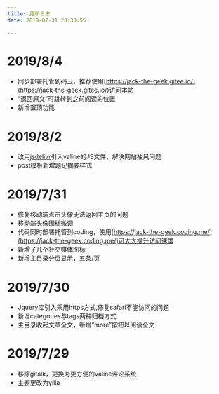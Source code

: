 ```yaml
---
title: 更新日志
date: 2019-07-31 23:30:55

---
```

# 2019/8/4
* 同步部署托管到码云，推荐使用[https://jack-the-geek.gitee.io/](https://jack-the-geek.gitee.io/)访问本站
* “返回原文”可跳转到之前阅读的位置
* 新增置顶功能

# 2019/8/2
* 改用[jsdelivr](https://www.jsdelivr.com/package/npm/valine)引入valine的JS文件，解决网站抽风问题
* post模板新增题记摘要样式

# 2019/7/31
* 修复移动端点击头像无法返回主页的问题
* 移动端头像图标微调
* 代码同时部署托管到coding，使用[https://jack-the-geek.coding.me/](https://jack-the-geek.coding.me/)可大大提升访问速度
* 新增了几个社交媒体图标
* 新增主目录分页显示，五条/页

# 2019/7/30
* Jquery库引入采用https方式,修复safari不能访问的问题
* 新增categories与tags两种归档方式
* 主目录收起文章全文，新增“more”按钮以阅读全文

# 2019/7/29
* 移除gitalk，更换为更方便的valine评论系统
* 主题更改为yilia